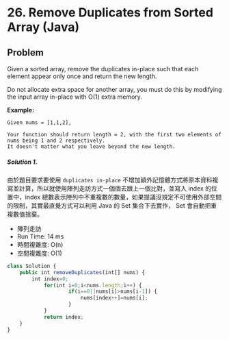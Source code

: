 #  26. Remove Duplicates from Sorted Array (Java)

## Problem

Given a sorted array, remove the duplicates in-place such that each element appear only once and return the new length.

Do not allocate extra space for another array, you must do this by modifying the input array in-place with O(1) extra memory.

**Example:**

```
Given nums = [1,1,2],

Your function should return length = 2, with the first two elements of nums being 1 and 2 respectively.
It doesn't matter what you leave beyond the new length.
```

##### Solution 1.

由於題目要求要使用 `duplicates in-place` 不增加額外記憶體方式將原本資料複寫並計算，所以就使用陣列走訪方式一個個去跟上一個比對，並寫入 index 的位置中，index 總數表示陣列中不重複數的數量，如果提議沒規定不可使用外部空間的限制，其實最直覺方式可以利用 Java 的 Set 集合下去實作， Set 會自動把重複數值捨棄。

- 陣列走訪
- Run Time: 14 ms
- 時間複雜度: O(n)
- 空間複雜度: O(1)

```js
class Solution {
    public int removeDuplicates(int[] nums) {
        int index=0;
		    for(int i=0;i<nums.length;i++) {
		    		if(i==0||nums[i]>nums[i-1]) {
		    			nums[index++]=nums[i];
		    		}
		    }
		    return index;
    }
}
```
